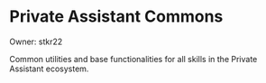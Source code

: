 # Private Assistant Commons

Owner: stkr22

Common utilities and base functionalities for all skills in the Private Assistant ecosystem.
